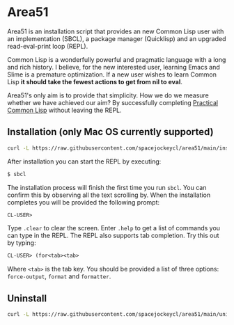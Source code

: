 # Area51

Area51 is an installation script that provides an new Common Lisp user 
with an implementation (SBCL), a package manager (Quicklisp) and an upgraded read-eval-print loop (REPL).

Common Lisp is a wonderfully powerful and pragmatic language with a long and
rich history. I believe, for the new interested user, learning Emacs and Slime
is a premature optimization. If a new user wishes to learn Common Lisp **it 
should take the fewest actions to get from nil to eval**.

Area51's only aim is to provide that simplicity. How we do we measure whether
we have achieved our aim? By successfully completing [Practical Common Lisp](https://gigamonkeys.com/book/) without leaving the REPL.

## Installation (only Mac OS currently supported)

```sh
curl -L https://raw.githubusercontent.com/spacejockeycl/area51/main/install.sh | bash
```

After installation you can start the REPL by executing:

```sh
$ sbcl
```

The installation process will finish the first time you run `sbcl`. You can
confirm this by observing all the text scrolling by. When the installation
completes you will be provided the following prompt:

```lisp
CL-USER>
```

Type `.clear` to clear the screen. Enter `.help` to get a list of commands you 
can type in the REPL. The REPL also supports tab completion. Try this out by 
typing:

```lisp
CL-USER> (for<tab><tab>
```

Where `<tab>` is the tab key. You should be provided a list of three options:
`force-output`, `format` and `formatter`.

## Uninstall

```sh
curl -L https://raw.githubusercontent.com/spacejockeycl/area51/main/uninstall.sh | bash
```